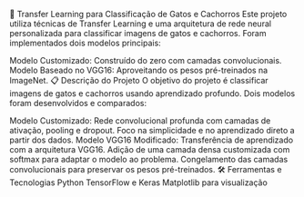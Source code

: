 
🐾 Transfer Learning para Classificação de Gatos e Cachorros
Este projeto utiliza técnicas de Transfer Learning e uma arquitetura de rede neural personalizada para classificar imagens de gatos e cachorros. Foram implementados dois modelos principais:

Modelo Customizado: Construído do zero com camadas convolucionais.
Modelo Baseado no VGG16: Aproveitando os pesos pré-treinados na ImageNet.
📋 Descrição do Projeto
O objetivo do projeto é classificar imagens de gatos e cachorros usando aprendizado profundo. Dois modelos foram desenvolvidos e comparados:

Modelo Customizado:
Rede convolucional profunda com camadas de ativação, pooling e dropout.
Foco na simplicidade e no aprendizado direto a partir dos dados.
Modelo VGG16 Modificado:
Transferência de aprendizado com a arquitetura VGG16.
Adição de uma camada densa customizada com softmax para adaptar o modelo ao problema.
Congelamento das camadas convolucionais para preservar os pesos pré-treinados.
🛠️ Ferramentas e Tecnologias
Python
TensorFlow e Keras
Matplotlib para visualização
